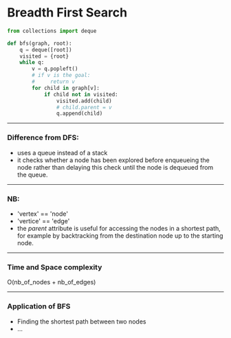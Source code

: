 # Breadth First Search

```python
from collections import deque

def bfs(graph, root):
    q = deque([root])
    visited = {root}
    while q:
        v = q.popleft()
        # if v is the goal:
        #     return v
        for child in graph[v]:
            if child not in visited:
                visited.add(child)
                # child.parent = v
                q.append(child)
```

***
### Difference from DFS:   
- uses a queue instead of a stack
- it checks whether a node has been explored before enqueueing the node rather than delaying this check until the node is dequeued from the queue.
***
### NB:
- 'vertex' == 'node'
- 'vertice' == 'edge'
- the *parent* attribute is useful for accessing the nodes in a shortest path, for example by backtracking from the destination node up to the starting node.

***
### Time and Space complexity
O(nb_of_nodes + nb_of_edges)
***
### Application of BFS
- Finding the shortest path between two nodes
- ...